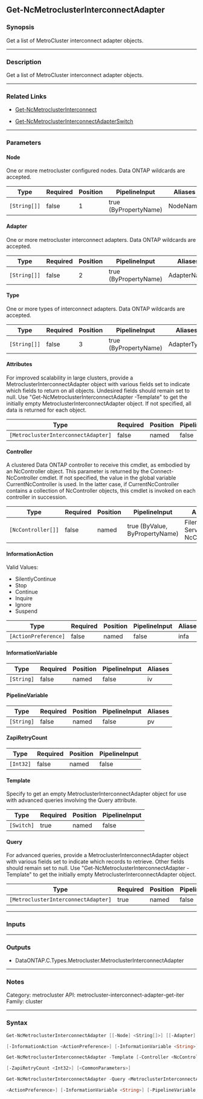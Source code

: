 Get-NcMetroclusterInterconnectAdapter
-------------------------------------

### Synopsis
Get a list of MetroCluster interconnect adapter objects.

---

### Description

Get a list of MetroCluster interconnect adapter objects.

---

### Related Links
* [Get-NcMetroclusterInterconnect](Get-NcMetroclusterInterconnect)

* [Get-NcMetroclusterInterconnectAdapterSwitch](Get-NcMetroclusterInterconnectAdapterSwitch)

---

### Parameters
#### **Node**
One or more metrocluster configured nodes.  Data ONTAP wildcards are accepted.

|Type        |Required|Position|PipelineInput        |Aliases |
|------------|--------|--------|---------------------|--------|
|`[String[]]`|false   |1       |true (ByPropertyName)|NodeName|

#### **Adapter**
One or more metrocluster interconnect adapters.  Data ONTAP wildcards are accepted.

|Type        |Required|Position|PipelineInput        |Aliases    |
|------------|--------|--------|---------------------|-----------|
|`[String[]]`|false   |2       |true (ByPropertyName)|AdapterName|

#### **Type**
One or more types of interconnect adapters.  Data ONTAP wildcards are accepted.

|Type        |Required|Position|PipelineInput        |Aliases    |
|------------|--------|--------|---------------------|-----------|
|`[String[]]`|false   |3       |true (ByPropertyName)|AdapterType|

#### **Attributes**
For improved scalability in large clusters, provide a MetroclusterInterconnectAdapter object with various fields set to indicate which fields to return on all objects.  Undesired fields should remain set to null.  Use "Get-NcMetroclusterInterconnectAdapter -Template" to get the initially empty MetroclusterInterconnectAdapter object.  If not specified, all data is returned for each object.

|Type                               |Required|Position|PipelineInput|
|-----------------------------------|--------|--------|-------------|
|`[MetroclusterInterconnectAdapter]`|false   |named   |false        |

#### **Controller**
A clustered Data ONTAP controller to receive this cmdlet, as embodied by an NcController object.  This parameter is returned by the Connect-NcController cmdlet.  If not specified, the value in the global variable CurrentNcController is used.  In the latter case, if CurrentNcController contains a collection of NcController objects, this cmdlet is invoked on each controller in succession.

|Type              |Required|Position|PipelineInput                 |Aliases                          |
|------------------|--------|--------|------------------------------|---------------------------------|
|`[NcController[]]`|false   |named   |true (ByValue, ByPropertyName)|Filer<br/>Server<br/>NcController|

#### **InformationAction**

Valid Values:

* SilentlyContinue
* Stop
* Continue
* Inquire
* Ignore
* Suspend

|Type                |Required|Position|PipelineInput|Aliases|
|--------------------|--------|--------|-------------|-------|
|`[ActionPreference]`|false   |named   |false        |infa   |

#### **InformationVariable**

|Type      |Required|Position|PipelineInput|Aliases|
|----------|--------|--------|-------------|-------|
|`[String]`|false   |named   |false        |iv     |

#### **PipelineVariable**

|Type      |Required|Position|PipelineInput|Aliases|
|----------|--------|--------|-------------|-------|
|`[String]`|false   |named   |false        |pv     |

#### **ZapiRetryCount**

|Type     |Required|Position|PipelineInput|
|---------|--------|--------|-------------|
|`[Int32]`|false   |named   |false        |

#### **Template**
Specify to get an empty MetroclusterInterconnectAdapter object for use with advanced queries involving the Query attribute.

|Type      |Required|Position|PipelineInput|
|----------|--------|--------|-------------|
|`[Switch]`|true    |named   |false        |

#### **Query**
For advanced queries, provide a MetroclusterInterconnectAdapter object with various fields set to indicate which records to retrieve.  Other fields should remain set to null.  Use "Get-NcMetroclusterInterconnectAdapter -Template" to get the initially empty MetroclusterInterconnectAdapter object.

|Type                               |Required|Position|PipelineInput|
|-----------------------------------|--------|--------|-------------|
|`[MetroclusterInterconnectAdapter]`|true    |named   |false        |

---

### Inputs

---

### Outputs
* DataONTAP.C.Types.Metrocluster.MetroclusterInterconnectAdapter

---

### Notes
Category: metrocluster
API: metrocluster-interconnect-adapter-get-iter
Family: cluster

---

### Syntax
```PowerShell
Get-NcMetroclusterInterconnectAdapter [[-Node] <String[]>] [[-Adapter] <String[]>] [[-Type] <String[]>] [-Attributes <MetroclusterInterconnectAdapter>] [-Controller <NcController[]>] 
```
```PowerShell
[-InformationAction <ActionPreference>] [-InformationVariable <String>] [-PipelineVariable <String>] [-ZapiRetryCount <Int32>] [<CommonParameters>]
```
```PowerShell
Get-NcMetroclusterInterconnectAdapter -Template [-Controller <NcController[]>] [-InformationAction <ActionPreference>] [-InformationVariable <String>] [-PipelineVariable <String>] 
```
```PowerShell
[-ZapiRetryCount <Int32>] [<CommonParameters>]
```
```PowerShell
Get-NcMetroclusterInterconnectAdapter -Query <MetroclusterInterconnectAdapter> [-Attributes <MetroclusterInterconnectAdapter>] [-Controller <NcController[]>] [-InformationAction 
```
```PowerShell
<ActionPreference>] [-InformationVariable <String>] [-PipelineVariable <String>] [-ZapiRetryCount <Int32>] [<CommonParameters>]
```
